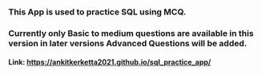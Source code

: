 ### This App is used to practice SQL using MCQ.

### Currently only Basic to medium questions are available in this version in later versions Advanced Questions will be added.

#### Link: https://ankitkerketta2021.github.io/sql_practice_app/
